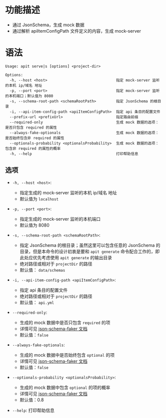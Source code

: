 # 功能描述

  * 通过 JsonSchema，生成 mock 数据
  * 通过解析 apiItemConfigPath 文件定义的内容，生成 mock-server

# 语法

  ```shell
  Usage: apit serve|s [options] <project-dir>

  Options:
    -h, --host <host>                               指定 mock-server 监听的本机 ip/域名 地址
    -p, --port <port>                               指定 mock-server 监听的本机端口；默认值为 8080
    -s, --schema-root-path <schemaRootPath>         指定 JsonSchema 的根目录
    -i, --api-item-config-path <apiItemConfigPath>  指定 api 条目的配置文件
    --prefix-url <prefixUrl>                        指定路由前缀
    --required-only                                 生成 mock 数据的选项：是否只包含 required 的属性
    --always-fake-optionals                         生成 mock 数据的选项：是否始终包含非 required 的属性
    --optionals-probability <optionalsProbability>  生成 mock 数据的选项：包含非 required 的属性的概率
    -h, --help                                      打印帮助信息
  ```

## 选项
  * `-h, --host <host>`:
    - 指定生成的 mock-server 监听的本机 ip/域名 地址
    - 默认值为 `localhost`

  * `-p, --port <port>`:
    - 指定生成的 mock-server 监听的本机端口
    - 默认值为 8080

  * `-s, --schema-root-path <schemaRootPath>`:
    - 指定 JsonSchema 的根目录；虽然这里可以包含任意的 JsonSchema 的目录，但是本命令的设计初衷是要和 `apit generate` 命令配合工作的，即此处应优先考虑使用 `apit generate` 的输出目录
    - 绝对路径或相对于 `projectDir` 的路径
    - 默认值： `data/schemas`

  * `-i, --api-item-config-path <apiItemConfigPath>`:
    - 指定 api 条目的配置文件
    - 绝对路径或相对于 `projectDir` 的路径
    - 默认值： `api.yml`

  * `--required-only`:
    - 生成的 mock 数据中是否只包含 `required` 的项
    - 详情可见 [json-schema-faker 文档][json-schema-faker:doc]
    - 默认值：`false`

  * `--always-fake-optionals`:
    - 生成的 mock 数据中是否始终包含 `optional` 的项
    - 详情可见 [json-schema-faker 文档][json-schema-faker:doc]
    - 默认值：`false`

  * `--optionals-probability <optionalsProbability>`:
    - 生成的 mock 数据中包含 `optional` 的项的概率
    - 详情可见 [json-schema-faker 文档][json-schema-faker:doc]
    - 默认值：0.8

  * `--help`: 打印帮助信息

[typescript-json-schema]: https://github.com/YousefED/typescript-json-schema
[json-schema-faker:doc]: https://github.com/json-schema-faker/json-schema-faker/blob/master/docs/USAGE.md#supported-keywords
